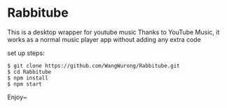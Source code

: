 # Rabbitube
This is a desktop wrapper for youtube music
Thanks to YouTube Music, it works as a normal music player app without adding any extra code

set up steps:
```
$ git clone https://github.com/WangWurong/Rabbitube.git
$ cd Rabbitube
$ npm install
$ npm start
```

Enjoy~
